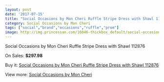 ```yaml
---
layout: post
date: '2017-07-15'
title: "Social Occasions by Mon Cheri Ruffle Stripe Dress with Shawl 112876"
category: Social Occasions by Mon Cheri
tags: ["social","brand","occasions","ruffle","prom"]
image: http://img.princessan.com/16046-thickbox_default/social-occasions-by-mon-cheri-ruffle-stripe-dress-with-shawl-112876.jpg
---
```

Social Occasions by Mon Cheri Ruffle Stripe Dress with Shawl 112876

On Sales: **$297.98**
<a href="https://www.princessan.com/en/social-occasions-by-mon-cheri/7540-social-occasions-by-mon-cheri-ruffle-stripe-dress-with-shawl-112876.html"><amp-img layout="responsive" width="600" height="600" src="//img.princessan.com/16046-thickbox_default/social-occasions-by-mon-cheri-ruffle-stripe-dress-with-shawl-112876.jpg" alt="Social Occasions by Mon Cheri Ruffle Stripe Dress with Shawl 112876 0" /></a>
<a href="https://www.princessan.com/en/social-occasions-by-mon-cheri/7540-social-occasions-by-mon-cheri-ruffle-stripe-dress-with-shawl-112876.html"><amp-img layout="responsive" width="600" height="600" src="//img.princessan.com/16047-thickbox_default/social-occasions-by-mon-cheri-ruffle-stripe-dress-with-shawl-112876.jpg" alt="Social Occasions by Mon Cheri Ruffle Stripe Dress with Shawl 112876 1" /></a>

Buy it: [Social Occasions by Mon Cheri Ruffle Stripe Dress with Shawl 112876](https://www.princessan.com/en/social-occasions-by-mon-cheri/7540-social-occasions-by-mon-cheri-ruffle-stripe-dress-with-shawl-112876.html "Social Occasions by Mon Cheri Ruffle Stripe Dress with Shawl 112876")

View more: [Social Occasions by Mon Cheri](https://www.princessan.com/en/60-social-occasions-by-mon-cheri "Social Occasions by Mon Cheri")